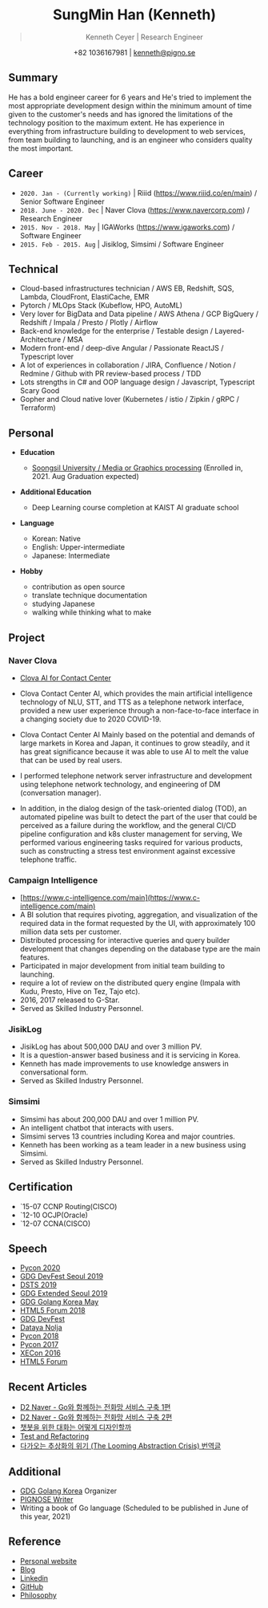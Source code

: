 <h1 align="center">SungMin Han (Kenneth)</h1>
<blockquote align="center">Kenneth Ceyer | Research Engineer</blockquote>
<p align="center">+82 1036167981 | <a href="mailto://kenneth@pigno.se">kenneth@pigno.se</a></p>

## Summary

He has a bold engineer career for 6 years and He's tried to implement the most appropriate development design within the minimum amount of time given to the customer's needs and has ignored the limitations of the technology position to the maximum extent. He has experience in everything from infrastructure building to development to web services, from team building to launching, and is an engineer who considers quality the most important.

## Career

- `2020. Jan - (Currently working)` | Riiid (https://www.riiid.co/en/main) / Senior Software Engineer
- `2018. June - 2020. Dec` | Naver Clova (https://www.navercorp.com) / Research Engineer
- `2015. Nov - 2018. May` | IGAWorks (https://www.igaworks.com) / Software Engineer
- `2015. Feb - 2015. Aug` | Jisiklog, Simsimi / Software Engineer

## Technical

- Cloud-based infrastructures technician / AWS EB, Redshift, SQS, Lambda, CloudFront, ElastiCache, EMR
- Pytorch / MLOps Stack (Kubeflow, HPO, AutoML)
- Very lover for BigData and Data pipeline / AWS Athena / GCP BigQuery / Redshift / Impala / Presto / Plotly / Airflow
- Back-end knowledge for the enterprise / Testable design / Layered-Architecture / MSA
- Modern front-end / deep-dive Angular / Passionate ReactJS / Typescript lover
- A lot of experiences in collaboration / JIRA, Confluence / Notion / Redmine / Github with PR review-based process / TDD
- Lots strengths in C# and OOP language design / Javascript, Typescript Scary Good
- Gopher and Cloud native lover (Kubernetes / istio / Zipkin / gRPC / Terraform)

## Personal

- **Education**
   - [Soongsil University / Media or Graphics processing](http://eng.ssu.ac.kr/web/eng) (Enrolled in, 2021. Aug Graduation expected)
   
- **Additional Education**
   - Deep Learning course completion at KAIST AI graduate school

- **Language**
   - Korean: Native
   - English: Upper-intermediate
   - Japanese: Intermediate

- **Hobby**
   - contribution as open source
   - translate technique documentation
   - studying Japanese
   - walking while thinking what to make

## Project

### Naver Clova

- [Clova AI for Contact Center](https://clova.ai/aicontactcenter)
- Clova Contact Center AI, which provides the main artificial intelligence technology of NLU, STT, and TTS as a telephone network interface, provided a new user experience through a non-face-to-face interface in a changing society due to 2020 COVID-19.

- Clova Contact Center AI Mainly based on the potential and demands of large markets in Korea and Japan, it continues to grow steadily, and it has great significance because it was able to use AI to melt the value that can be used by real users.

- I performed telephone network server infrastructure and development using telephone network technology, and engineering of DM (conversation manager).

- In addition, in the dialog design of the task-oriented dialog (TOD), an automated pipeline was built to detect the part of the user that could be perceived as a failure during the workflow, and the general CI/CD pipeline configuration and k8s cluster management for serving, We performed various engineering tasks required for various products, such as constructing a stress test environment against excessive telephone traffic.

### Campaign Intelligence

- [https://www.c-intelligence.com/main](https://www.c-intelligence.com/main)
- A BI solution that requires pivoting, aggregation, and visualization of the required data in the format requested by the UI, with approximately 100 million data sets per customer.
- Distributed processing for interactive queries and query builder development that changes depending on the database type are the main features.
- Participated in major development from initial team building to launching.
- require a lot of review on the distributed query engine (Impala with Kudu, Presto, Hive on Tez, Tajo etc).
- 2016, 2017 released to G-Star.
- Served as Skilled Industry Personnel.

### JisikLog

- JisikLog has about 500,000 DAU and over 3 million PV.
- It is a question-answer based business and it is servicing in Korea.
- Kenneth has made improvements to use knowledge answers in conversational form.
- Served as Skilled Industry Personnel.

### Simsimi

- Simsimi has about 200,000 DAU and over 1 million PV.
- An intelligent chatbot that interacts with users.
- Simsimi serves 13 countries including Korea and major countries.
- Kenneth has been working as a team leader in a new business using Simsimi.
- Served as Skilled Industry Personnel.

## Certification

- `15-07 CCNP Routing(CISCO)
- `12-10 OCJP(Oracle)
- `12-07 CCNA(CISCO)

## Speech

- [Pycon 2020](https://www.slideshare.net/KennethCeyer/in-python-open-source-pycon-korea-2020)
- [GDG DevFest Seoul 2019](https://www.slideshare.net/KennethCeyer/ai-gdg-devfest-seoul-2019-187630418)
- [DSTS 2019](https://www.slideshare.net/KennethCeyer/dsts-2019)
- [GDG Extended Seoul 2019](https://www.slideshare.net/KennethCeyer/allreduce-for-distributed-learning-io-extended-seoul-152862108)
- [GDG Golang Korea May](https://www.slideshare.net/KennethCeyer/grpc-goroutine-gdg-golang-korea-2019)
- [HTML5 Forum 2018](https://www.slideshare.net/KennethCeyer/deep-dive-into-modern-frameworks-html5-forum-2018-124511710)
- [GDG DevFest](https://www.slideshare.net/KennethCeyer/gdg-devfest-2017-seoul-82177288)
- [Dataya Nolja](https://www.slideshare.net/KennethCeyer/ss-80764533)
- [Pycon 2018](https://www.slideshare.net/KennethCeyer/pycon-korea-2018-109833085)
- [Pycon 2017](https://www.slideshare.net/KennethCeyer/dealing-with-python-reactively-pycon-korea-2017)
- [XECon 2016](https://www.slideshare.net/KennethCeyer/angularjs-2-version-1-and-reactjs-69546904)
- [HTML5 Forum](https://www.slideshare.net/KennethCeyer/deep-dive-into-modern-frameworks-html5-forum-2018-124511710)

## Recent Articles

- [D2 Naver - Go와 함께하는 전화망 서비스 구축 1편](https://d2.naver.com/helloworld/5827706)
- [D2 Naver - Go와 함께하는 전화망 서비스 구축 2편](https://d2.naver.com/helloworld/0814313)
- [챗봇을 위한 대화는 어떻게 디자인할까](https://d2.naver.com/helloworld/2110494)
- [Test and Refactoring](https://www.slideshare.net/KennethCeyer/test-and-refactoring-139432204)
- [다가오는 추상화의 위기 (The Looming Abstraction Crisis) 번역글](https://blog.pigno.se/post/183565621043/%EB%8B%A4%EA%B0%80%EC%98%A4%EB%8A%94-%EC%B6%94%EC%83%81%ED%99%94%EC%9D%98-%EC%9C%84%EA%B8%B0-the-looming-abstraction-crisis-%EB%B2%88%EC%97%AD%EA%B8%80)

## Additional

- [GDG Golang Korea](https://www.facebook.com/gdggo/) Organizer
- [PIGNOSE Writer](https://www.facebook.com/PIGNOSE-1735920843294891/)
- Writing a book of Go language (Scheduled to be published in June of this year, 2021)

## Reference

- [Personal website](https://www.pigno.se)
- [Blog](https://blog.pigno.se)
- [Linkedin](https://www.linkedin.com/in/sungmin-han-768419133/)
- [GitHub](https://www.github.com/KennethanCeyer)
- [Philosophy](https://www.pigno.se/pignose-principle.html)

